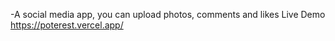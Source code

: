 -A social media app, you can upload photos, comments and likes
Live Demo
https://poterest.vercel.app/

